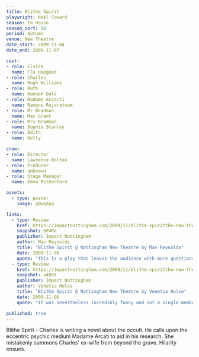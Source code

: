```yaml
---
title: Blithe Spirit
playwright: Noël Coward
season: In House
season_sort: 50
period: Autumn
venue: New Theatre
date_start: 2009-11-04
date_end: 2009-11-07

cast:
- role: Elvira
  name: Flo Hapgood
- role: Charles
  name: Hugh Williams
- role: Ruth
  name: Hannah Dale
- role: Madame Arcarti
  name: Ramani Rajaratnam
- role: Mr Bradman
  name: Max Grant
- role: Mrs Bradman
  name: Sophia Stanley
- role: Edith
  name: Holly

crew:
- role: Director
  name: Lawrence Bolton
- role: Producer
  name: unknown
- role: Stage Manager
  name: Emma Rutherford

assets:
  - type: poster
    image: gQwqXpq

links:
  - type: Review
    href: https://impactnottingham.com/2009/11/blithe-spiritthe-new-theatre-by-mav-reynolds/
    snapshot: GP4Rd
    publisher: Impact Nottingham
    author: Mav Reynolds
    title: "Blithe Spirit @ Nottingham New Theatre by Mav Reynolds"
    date: 2009-11-06
    quote: "This is a play that leaves the audience with more questions than answers. I shall not bore you with all of mine, since you have already been subjected to several of them. It is, nevertheless, a play that can deliver."
  - type: Review
    href: https://impactnottingham.com/2009/11/blithe-spiritthe-new-theatre-by-venetia-hulse/
    snapshot: x49nt
    publisher: Impact Nottingham
    author: Venetia Hulse
    title: "Blithe Spirit @ Nottingham New Theatre by Venetia Hulse"
    date: 2009-11-06
    quote: "It was nevertheless incredibly funny and not a single member of the audience failed to laugh throughout. The final scene is fantastic; it is a wonderful ending to a good production. Credit must be duly given to the technical team’s achievements."

published: true
---
```


Blithe Spirit - Charles is writing a novel about the occult. He calls upon the eccentric psychic medium Madame Arcati to aid in his research. She mistakenly summons Charles' ex-wife from beyond the grave. Hilarity ensues.
